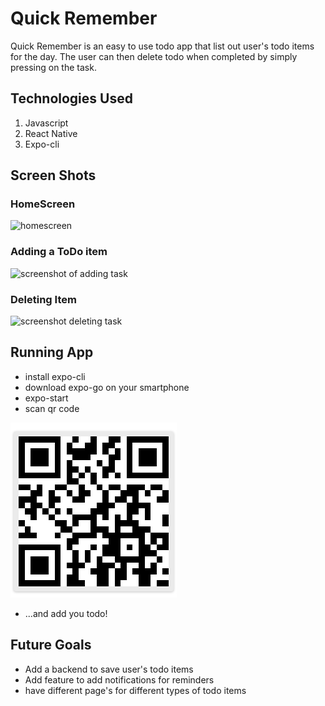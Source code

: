 # Quick Remember 

Quick Remember is an easy to use todo app that list out user's todo items for the day. The user can then delete todo when completed by simply pressing on the task.


## Technologies Used
1. Javascript
2. React Native 
3. Expo-cli

## Screen Shots 
### HomeScreen
![homescreen](./assets/taskHome.png)
### Adding a ToDo item
![screenshot of adding task](./assets/added.png)
### Deleting Item
![screenshot deleting task](./assets/remove.png)

## Running App
* install expo-cli
* download expo-go on your smartphone
* expo-start
* scan qr code 

![qr code scan example](./assets/qr.png)
* ...and add you todo!

## Future Goals
* Add a backend to save user's todo items
* Add feature to add notifications for reminders 
* have different page's for different types of todo items 
